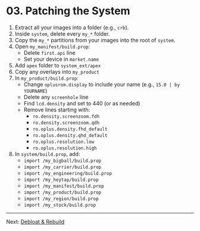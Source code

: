 # 03. Patching the System

1. Extract all your images into a folder (e.g., `crb`).
2. Inside `system`, delete every `my_*` folder.
3. Copy the `my_*` partitions from your images into the root of `system`.
4. Open `my_manifest/build.prop`:
   - Delete `first.api` line
   - Set your device in `market.name`
5. Add `apex` folder to `system_ext/apex`
6. Copy any overlays into `my_product`
7. In `my_product/build.prop`:
   - Change `oplusrom.display` to include your name (e.g., `15.0 | by YOURNAME`)
   - Delete any `screenhole` line
   - Find `lcd.density` and set to 440 (or as needed)
   - Remove lines starting with:
     - `ro.density.screenzoom.fdh`
     - `ro.density.screenzoom.qdh`
     - `ro.oplus.density.fhd_default`
     - `ro.oplus.density.qhd_default`
     - `ro.oplus.resolution.low`
     - `ro.oplus.resolution.high`
8. In `system/build.prop`, add:
   - `import /my_bigball/build.prop`
   - `import /my_carrier/build.prop`
   - `import /my_engineering/build.prop`
   - `import /my_heytap/build.prop`
   - `import /my_manifest/build.prop`
   - `import /my_product/build.prop`
   - `import /my_region/build.prop`
   - `import /my_stock/build.prop`


---  
Next: [Debloat & Rebuild](04-debloat-rebuild.md)
